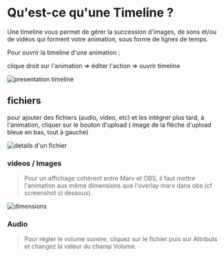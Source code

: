 # Qu'est-ce qu'une Timeline ?

Une timeline vous permet de gérer la succession d'images, de sons et/ou de vidéos qui forment votre animation, sous forme de lignes de temps.

Pour ouvrir la timeline d'une animation :

clique droit sur l'animation => éditer l'action => ouvrir timeline

   ![presentation timeline](/assets/images/docs/timeline_overview.png)

## fichiers

pour ajouter des fichiers (audio, video, etc) et les intégrer plus tard, à l'animation, cliquer sur le bouton d'upload ( image de la flèche d'upload bleue en bas, tout à gauche)

   ![details d'un fichier](/assets/images/docs/timeline_file_details.png)


### videos / Images

> Pour un affichage cohérent entre Marv et OBS, il faut mettre l'animation aux même dimensions que l'overlay marv dans obs (cf screenshot ci dessous).

   ![dimensions](/assets/images/docs/timeline-dimensions.png)

### Audio

> Pour régler le volume sonore, cliquez sur le fichier puis sur Attributs et changez la valeur du champ Volume.
